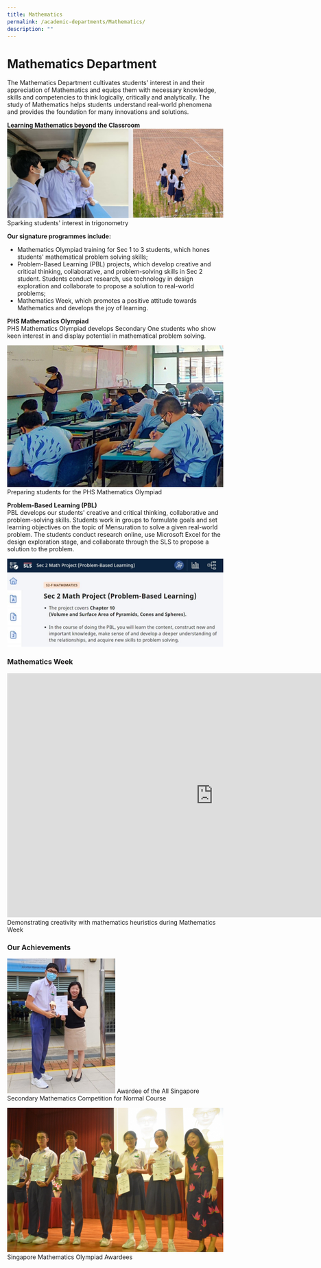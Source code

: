 ```yaml
---
title: Mathematics
permalink: /academic-departments/Mathematics/
description: ""
---
```

# **Mathematics Department**&nbsp;


The Mathematics Department cultivates students' interest in and their appreciation of Mathematics and equips them with necessary knowledge, skills and competencies to think logically, critically and analytically. The study of Mathematics helps students understand real-world phenomena and provides the&nbsp;foundation for many innovations and solutions.&nbsp;

**Learning Mathematics beyond the Classroom**
![](/images/math1.jpg)
Sparking students' interest in trigonometry&nbsp;

**Our signature programmes include:**&nbsp;

*   Mathematics Olympiad training for Sec 1 to 3 students, which hones students' mathematical problem solving skills;
*   Problem-Based Learning (PBL) projects, which develop creative and critical thinking, collaborative, and problem-solving skills in Sec 2 student. Students conduct research, use technology in design exploration and collaborate to propose a solution to real-world problems;&nbsp;
*   Mathematics Week, which promotes a positive attitude towards Mathematics and develops the joy of learning.

  

**PHS Mathematics Olympiad**&nbsp;   
PHS Mathematics Olympiad develops Secondary One students who show keen interest in and display potential in mathematical problem solving.

![](/images/Math.jpg)
Preparing students for the PHS Mathematics Olympiad

**Problem-Based Learning (PBL)**  
PBL develops our students' creative and critical thinking, collaborative and problem-solving skills. Students work in groups to formulate goals and set learning objectives on the topic of Mensuration to solve a given real-world problem. The students conduct research online, use Microsoft Excel for the design exploration stage, and collaborate through the SLS to propose a solution to the problem.

![](/images/2(1).jpg)



### **Mathematics Week**




<iframe allowfullscreen="true" height="569" width="960" frameborder="0" src="https://docs.google.com/presentation/d/e/2PACX-1vSBZbAOjsQo0NV_Ix1U_ngwEpxf76LiDU-3RNABOj4Bny5hkOZuaXuo_LClCmuri_9saS3b0NEKIRV6/embed?start=true&amp;loop=false&amp;delayms=5000"></iframe>
Demonstrating creativity with mathematics heuristics during Mathematics Week



### Our Achievements


<img src="/images/All%20Singapore%20Secondary%20Mathematics%20Competition%20For%20Normal%20Course%202022%20Awardee.jpg" 
     style="width:50%">
Awardee of the All Singapore Secondary Mathematics Competition for Normal Course


![](/images/Singapore%20Mathematics%20Olympiad%20Awardees.jpg)
Singapore Mathematics Olympiad Awardees